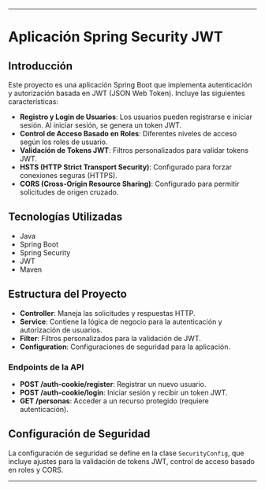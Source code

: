 
---

# Aplicación Spring Security JWT

## Introducción

Este proyecto es una aplicación Spring Boot que implementa autenticación y autorización basada en JWT (JSON Web Token). Incluye las siguientes características:

- **Registro y Login de Usuarios**: Los usuarios pueden registrarse e iniciar sesión. Al iniciar sesión, se genera un token JWT.
- **Control de Acceso Basado en Roles**: Diferentes niveles de acceso según los roles de usuario.
- **Validación de Tokens JWT**: Filtros personalizados para validar tokens JWT.
- **HSTS (HTTP Strict Transport Security)**: Configurado para forzar conexiones seguras (HTTPS).
- **CORS (Cross-Origin Resource Sharing)**: Configurado para permitir solicitudes de origen cruzado.

## Tecnologías Utilizadas

- Java
- Spring Boot
- Spring Security
- JWT
- Maven

## Estructura del Proyecto

- **Controller**: Maneja las solicitudes y respuestas HTTP.
- **Service**: Contiene la lógica de negocio para la autenticación y autorización de usuarios.
- **Filter**: Filtros personalizados para la validación de JWT.
- **Configuration**: Configuraciones de seguridad para la aplicación.



### Endpoints de la API

- **POST /auth-cookie/register**: Registrar un nuevo usuario.
- **POST /auth-cookie/login**: Iniciar sesión y recibir un token JWT.
- **GET /personas**: Acceder a un recurso protegido (requiere autenticación).

## Configuración de Seguridad

La configuración de seguridad se define en la clase `SecurityConfig`, que incluye ajustes para la validación de tokens JWT, control de acceso basado en roles y CORS.

---

